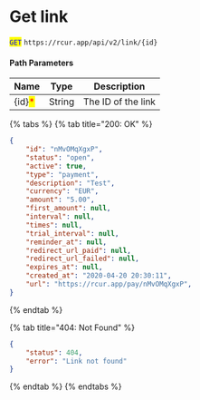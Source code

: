 # Get link

<mark style="color:blue;">`GET`</mark> `https://rcur.app/api/v2/link/{id}`

#### Path Parameters

| Name                                   | Type   | Description        |
| -------------------------------------- | ------ | ------------------ |
| {id}<mark style="color:red;">\*</mark> | String | The ID of the link |

{% tabs %}
{% tab title="200: OK" %}
```json
{
    "id": "nMvOMqXgxP",
    "status": "open",
    "active": true,
    "type": "payment",
    "description": "Test",
    "currency": "EUR",
    "amount": "5.00",
    "first_amount": null,
    "interval": null,
    "times": null,
    "trial_interval": null,
    "reminder_at": null,
    "redirect_url_paid": null,
    "redirect_url_failed": null,
    "expires_at": null,
    "created_at": "2020-04-20 20:30:11",
    "url": "https://rcur.app/pay/nMvOMqXgxP",
}
```
{% endtab %}

{% tab title="404: Not Found" %}
```json
{
    "status": 404,
    "error": "Link not found"
}
```
{% endtab %}
{% endtabs %}

